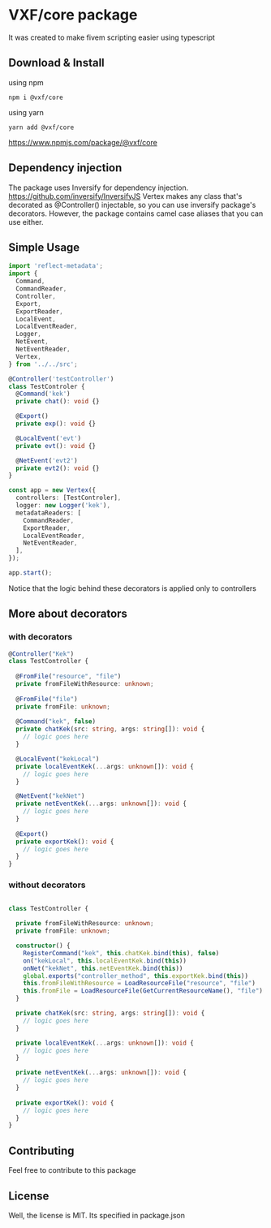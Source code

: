# VXF/core package

It was created to make fivem scripting easier using typescript

## Download & Install
using npm
```shell
npm i @vxf/core
```
using yarn
```shell
yarn add @vxf/core
```
https://www.npmjs.com/package/@vxf/core

## Dependency injection
The package uses Inversify for dependency injection.
https://github.com/inversify/InversifyJS
Vertex makes any class that's decorated as @Controller() injectable, so you can use inversify package's decorators.
However, the package contains camel case aliases that you can use either.

## Simple Usage
```typescript
import 'reflect-metadata';
import {
  Command,
  CommandReader,
  Controller,
  Export,
  ExportReader,
  LocalEvent,
  LocalEventReader,
  Logger,
  NetEvent,
  NetEventReader,
  Vertex,
} from '../../src';

@Controller('testController')
class TestControler {
  @Command('kek')
  private chat(): void {}

  @Export()
  private exp(): void {}

  @LocalEvent('evt')
  private evt(): void {}

  @NetEvent('evt2')
  private evt2(): void {}
}

const app = new Vertex({
  controllers: [TestControler],
  logger: new Logger('kek'),
  metadataReaders: [
    CommandReader,
    ExportReader,
    LocalEventReader,
    NetEventReader,
  ],
});

app.start();
```

Notice that the logic behind these decorators is applied only to controllers

## More about decorators
### with decorators

```typescript
@Controller("Kek")
class TestController {
  
  @FromFile("resource", "file")
  private fromFileWithResource: unknown;
  
  @FromFile("file")
  private fromFile: unknown;
  
  @Command("kek", false)
  private chatKek(src: string, args: string[]): void {
    // logic goes here
  }

  @LocalEvent("kekLocal")
  private localEventKek(...args: unknown[]): void {
    // logic goes here
  }

  @NetEvent("kekNet")
  private netEventKek(...args: unknown[]): void {
    // logic goes here
  }
  
  @Export()
  private exportKek(): void {
    // logic goes here
  }
}
```

### without decorators
```typescript

class TestController {

  private fromFileWithResource: unknown;
  private fromFile: unknown;

  constructor() {
    RegisterCommand("kek", this.chatKek.bind(this), false)
    on("kekLocal", this.localEventKek.bind(this))
    onNet("kekNet", this.netEventKek.bind(this))
    global.exports("controller_method", this.exportKek.bind(this))
    this.fromFileWithResource = LoadResourceFile("resource", "file")
    this.fromFile = LoadResourceFile(GetCurrentResourceName(), "file")
  }

  private chatKek(src: string, args: string[]): void {
    // logic goes here
  }

  private localEventKek(...args: unknown[]): void {
    // logic goes here
  }

  private netEventKek(...args: unknown[]): void {
    // logic goes here
  }
  
  private exportKek(): void {
    // logic goes here
  }
}
```


## Contributing
Feel free to contribute to this package

## License 
Well, the license is MIT. Its specified in package.json